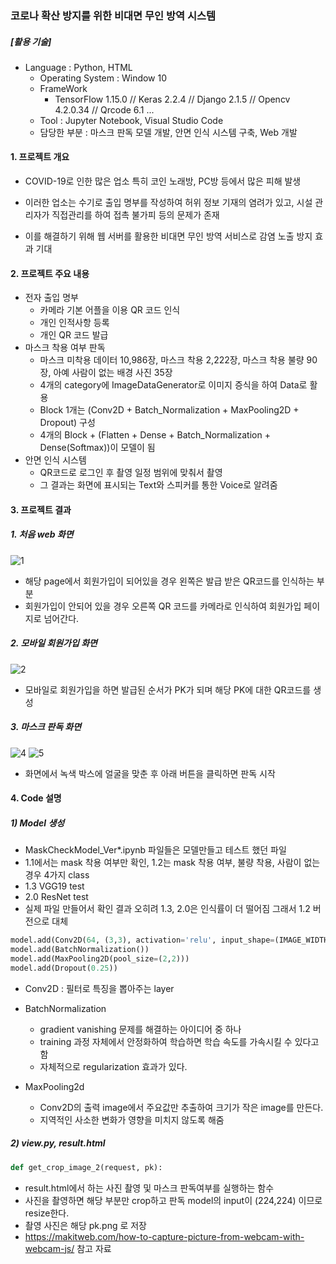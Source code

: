 ### 코로나 확산 방지를 위한 비대면 무인 방역 시스템

##### [활용 기술]

- Language : Python, HTML
  - Operating System : Window 10
  - FrameWork
    - TensorFlow 1.15.0  // Keras 2.2.4 // Django 2.1.5 // Opencv 4.2.0.34 // Qrcode 6.1 ...
  - Tool : Jupyter Notebook, Visual Studio Code
  - 담당한 부분 : 마스크 판독 모델 개발, 안면 인식 시스템 구축, Web 개발



#### 1. 프로젝트 개요

- COVID-19로 인한 많은 업소 특히 코인 노래방, PC방 등에서 많은 피해 발생

- 이러한 업소는 수기로 출입 명부를 작성하여 허위 정보 기재의 염려가 있고, 시설 관리자가 직접관리를 하여 접촉 불가피 등의 문제가 존재

- 이를 해결하기 위해 웹 서버를 활용한 비대면 무인 방역 서비스로 감염 노출 방지 효과 기대



#### 2. 프로젝트 주요 내용

- 전자 출입 명부
  - 카메라 기본 어플을 이용 QR 코드 인식
  - 개인 인적사항 등록
  - 개인 QR 코드 발급
- 마스크 착용 여부 판독
  - 마스크 미착용 데이터 10,986장, 마스크 착용 2,222장, 마스크 착용 불량 90장,  아예 사람이 없는 배경 사진 35장
  - 4개의 category에 ImageDataGenerator로 이미지 증식을 하여 Data로 활용
  - Block 1개는 (Conv2D + Batch_Normalization + MaxPooling2D + Dropout) 구성
  - 4개의 Block + (Flatten + Dense + Batch_Normalization + Dense(Softmax))이 모델이 됨
- 안면 인식 시스템
  - QR코드로 로그인 후 촬영 일정 범위에 맞춰서 촬영
  - 그 결과는 화면에 표시되는 Text와 스피커를 통한 Voice로 알려줌



#### 3. 프로젝트 결과

##### 1. 처음 web 화면

![1](https://user-images.githubusercontent.com/58538112/87533463-9d6e4180-c6cf-11ea-9631-00de1e701762.png)

- 해당 page에서 회원가입이 되어있을 경우 왼쪽은 발급 받은 QR코드를 인식하는 부분
- 회원가입이 안되어 있을 경우 오른쪽 QR 코드를 카메라로 인식하여 회원가입 페이지로 넘어간다.



##### 2. 모바일 회원가입 화면

![2](https://user-images.githubusercontent.com/58538112/87533465-9f380500-c6cf-11ea-9c74-02543323764d.png)

- 모바일로 회원가입을 하면 발급된 순서가 PK가 되며 해당 PK에 대한 QR코드를 생성



##### 3. 마스크 판독 화면

![4](https://user-images.githubusercontent.com/58538112/87533469-9fd09b80-c6cf-11ea-9d31-4b1667480141.png)
![5](https://user-images.githubusercontent.com/58538112/87533471-a0693200-c6cf-11ea-8b35-5e6b7b0cd444.png)

- 화면에서 녹색 박스에 얼굴을 맞춘 후 아래 버튼을 클릭하면 판독 시작



#### 4. Code 설명

##### 1) Model 생성

- MaskCheckModel_Ver*.ipynb 파일들은 모델만들고 테스트 했던 파일
- 1.1에서는 mask 착용 여부만 확인, 1.2는 mask 착용 여부, 불량 착용, 사람이 없는 경우 4가지 class
- 1.3 VGG19 test
- 2.0 ResNet test
- 실제 파일 만들어서 확인 결과 오히려 1.3, 2.0은 인식률이 더 떨어짐 그래서 1.2 버전으로 대체

```python
model.add(Conv2D(64, (3,3), activation='relu', input_shape=(IMAGE_WIDTH,IMAGE_HEIGHT,IMAGE_CHANNEL)))
model.add(BatchNormalization())
model.add(MaxPooling2D(pool_size=(2,2)))
model.add(Dropout(0.25))
```

- Conv2D : 필터로 특징을 뽑아주는 layer
- BatchNormalization 
  - gradient vanishing 문제를 해결하는 아이디어 중 하나
  - training 과정 자체에서 안정화하여 학습하면 학습 속도를 가속시킬 수 있다고 함
  - 자체적으로 regularization 효과가 있다.

- MaxPooling2d
  - Conv2D의 출력 image에서 주요값만 추출하여 크기가 작은 image를 만든다. 
  - 지역적인 사소한 변화가 영향을 미치지 않도록 해줌



##### 2) view.py, result.html

```python
def get_crop_image_2(request, pk):
```

- result.html에서 하는 사진 촬영 및 마스크 판독여부를 실행하는 함수
- 사진을 촬영하면 해당 부분만 crop하고 판독 model의 input이 (224,224) 이므로 resize한다.
- 촬영 사진은 해당 pk.png 로 저장
- https://makitweb.com/how-to-capture-picture-from-webcam-with-webcam-js/ 참고 자료
